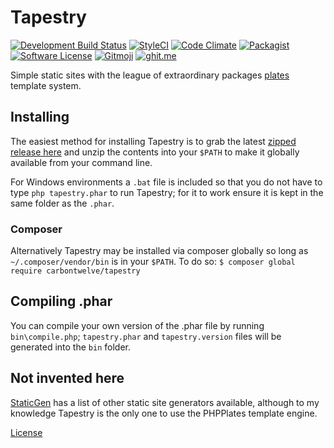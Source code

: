# Tapestry
[![Development Build Status](https://travis-ci.org/carbontwelve/tapestry.svg?branch=development)](https://travis-ci.org/carbontwelve/tapestry)
[![StyleCI](https://styleci.io/repos/73839963/shield?branch=master)](https://styleci.io/repos/73839963)
[![Code Climate](https://codeclimate.com/github/carbontwelve/tapestry/badges/gpa.svg)](https://codeclimate.com/github/carbontwelve/tapestry)
[![Packagist](https://img.shields.io/packagist/v/carbontwelve/tapestry.svg?style=flat-square)](https://packagist.org/packages/carbontwelve/tapestry)
[![Software License](https://img.shields.io/badge/license-MIT-brightgreen.svg?style=flat-square)](LICENSE)
[![Gitmoji](https://img.shields.io/badge/gitmoji-%20😜%20😍-FFDD67.svg?style=flat-square)](https://gitmoji.carloscuesta.me)
[![ghit.me](https://ghit.me/badge.svg?repo=carbontwelve/tapestry)](https://ghit.me/repo/carbontwelve/tapestry)

Simple static sites with the league of extraordinary packages [plates](http://platesphp.com/) template system.

## Installing
The easiest method for installing Tapestry is to grab the latest [zipped release here](https://github.com/carbontwelve/tapestry/releases) and unzip the contents into your `$PATH` to make it globally available from your command line.

For Windows environments a `.bat` file is included so that you do not have to type `php tapestry.phar` to run Tapestry; for it to work ensure it is kept in the same folder as the `.phar`.

### Composer
Alternatively Tapestry may be installed via composer globally so long as `~/.composer/vendor/bin` is in your `$PATH`. To do so: `$ composer global require carbontwelve/tapestry`

## Compiling .phar
You can compile your own version of the .phar file by running `bin\compile.php`; `tapestry.phar` and `tapestry.version` files will be generated into the `bin` folder.

## Not invented here
[StaticGen](https://www.staticgen.com/) has a list of other static site generators available, although to my knowledge Tapestry is the only one to use the PHPPlates template engine.

[License](LICENSE)
